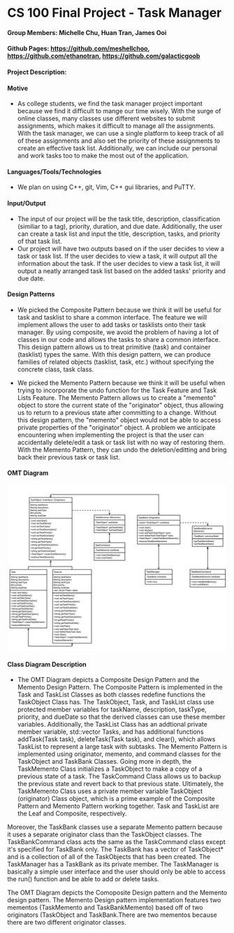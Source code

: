 # CS 100 Final Project - Task Manager
#### Group Members: Michelle Chu, Huan Tran, James Ooi
#### Github Pages: https://github.com/meshellchoo, https://github.com/ethanotran, https://github.com/galacticgoob
#### Project Description: 
#### Motive
  - As college students, we find the task manager project important because we find it difficult to mange our time wisely. With the surge of online classes, many classes use different websites to submit assignments, which makes it difficult to manage all the assignments. With the task manager, we can use a single platform to keep track of all of these assignments and also set the priority of these assignments to create an effective task list. Additionally, we can include our personal and work tasks too to make the most out of the application.
#### Languages/Tools/Technologies
  - We plan on using C++, git, Vim, C++ gui libraries, and PuTTY. 
#### Input/Output
  - The input of our project will be the task title, description, classification (similiar to a tag), priority, duration, and due date. Additionally, the user can create a task list and input the title, description, tasks, and priority of that task list.
  - Our project will have two outputs based on if the user decides to view a task or task list. If the user decides to view a task, it will output all the information about the task. If the user decides to view a task list, it will output a neatly arranged task list based on the added tasks' priority and due date.
#### Design Patterns
  - We picked the Composite Pattern because we think it will be useful for task and tasklist to share a common interface. The feature we will implement allows the user to add tasks or tasklists onto their task manager. By using composite, we avoid the problem of having a lot of classes in our code and allows the tasks to share a common interface. This design pattern allows us to treat primitive (task) and container (tasklist) types the same. With this design pattern, we can produce families of related objects (tasklist, task, etc.) without specifying the concrete class, task class.

  - We picked the Memento Pattern because we think it will be useful when trying to incorporate the undo function for the Task Feature and Task Lists Feature. The Memento Pattern allows us to create a "memento" object to store the current state of the "originator" object, thus allowing us to return to a previous state after committing to a change. Without this design pattern, the "memento" object would not be able to access private properties of the "originator" object. A problem we anticipate encountering when implementing the project is that the user can accidentally delete/edit a task or task list with no way of restoring them. With the Memento Pattern, they can undo the deletion/editting and bring back their previous task or task list.


#### OMT Diagram

![](CS100%20Final%20Project%20OMT%20Diagram.jpg)

#### Class Diagram Description

  - The OMT Diagram depicts a Composite Design Pattern and the Memento Design Pattern. The Composite Pattern is implemented in the Task and TaskList Classes as both classes redefine functions the TaskObject Class has. The TaskObject, Task, and TaskList class use protected member variables for taskName, description, taskType, priority, and dueDate so that the derived classes can use these member variables. Additionally, the TaskList Class has an addtional private member variable, std::vector<Task> Tasks, and has additional functions addTask(Task task), deleteTask(Task task), and clear(), which allows TaskList to represent a large task with subtasks. The Memento Pattern is implemented using originator, memento, and command classes for the TaskObject and TaskBank Classes. Going more in depth, the TaskMemento Class initializes a TaskObject to make a copy of a previous state of a task. The TaskCommand Class allows us to backup the previous state and revert back to that previous state. Ultimately, the TaskMemento Class uses a private member variable TaskObject (originator) Class object, which is a prime example of the Composite Pattern and Memento Pattern working together.
Task and TaskList are the Leaf and Composite, respectively. 


Moreover, the TaskBank classes use a separate Memento pattern because it uses a separate originator class than the TaskObject classes. The TaskBankCommand class acts the same as the TaskCommand class except it's specified for TaskBank only. The TaskBank has a vector of TaskObject* and is a collection of all of the TaskObjects that has been created. The TaskManager has a TaskBank as its private member. The TaskManager is basically a simple user interface and the user should only be able to access the run() function and be able to add or delete tasks.

The OMT Diagram depicts the Comoposite Design pattern and the Memento
design pattern. The Memento Design pattern implementation features two mementos (TaskMemento and TaskBankMemento) based off of two originators (TaskObject and 
TaskBank.There are two mementos because there are two different originator 
classes. 
